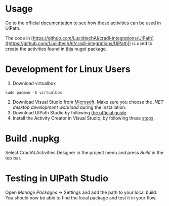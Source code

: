 # Usage

Go to the official [documentation](https://docs.cradl.ai/integrations/uipath) to see how these activities can be used in UiPath.

The code in [https://github.com/LucidtechAI/cradl-integrations/UiPath]([https://github.com/LucidtechAI/cradl-integrations/UiPath]) is used to create the activities found in [this](https://www.nuget.org/packages/CradlAI.Activities) nuget package.

# Development for Linux Users
1. Download virtualbox 
```commandline
sudo pacman -S virtualbox  
```
2. Download Visual Studio from [Microsoft](https://visualstudio.microsoft.com/downloads/). Make sure you choose the _.NET desktop development workload_ during the installation. 
3. Download UIPath Studio by following [the official guide](https://docs.uipath.com/studio/standalone/2022.10/user-guide/install-studio).
4. Install the Activity Creator in Visual Studio, by following these [steps](https://docs.uipath.com/activities/other/latest/developer/using-activity-creator).

# Build .nupkg
Select CradlAI.Activities.Designer in the project menu and press _Build_ in the top bar.

# Testing in UIPath Studio
Open _Manage Packages_ -> Settings and add the path to your local build. You should now be able to find the local package and test it in your flow.

